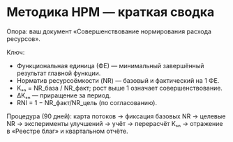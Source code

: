# Методика НРМ — краткая сводка

Опора: ваш документ «Совершенствование нормирования расхода ресурсов».

Ключ:
- Функциональная единица (ФЕ) — минимальный завершённый результат главной функции.
- Норматив ресурсоёмкости (NR) — базовый и фактический на 1 ФЕ.
- Kₛₙ = NR_база / NR_факт; рост выше 1 означает совершенствование.
- ΔKₛₙ — приращение за период.
- RNI = 1 − NR_факт/NR_цель (по согласованию).

Процедура (90 дней): карта потоков → фиксация базовых NR → целевые NR → эксперименты улучшений → учёт → перерасчёт Kₛₙ → отражение в «Реестре благ» и квартальном отчёте.
